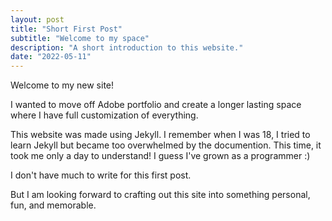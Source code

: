 ```yaml
---
layout: post
title: "Short First Post"
subtitle: "Welcome to my space"
description: "A short introduction to this website."
date: "2022-05-11"
---
```

Welcome to my new site! 

I wanted to move off Adobe portfolio and create a longer lasting space where I have full customization of everything.

This website was made using Jekyll. I remember when I was 18, I tried to learn Jekyll but became too overwhelmed by the documention. This time, it took me only a day to understand! I guess I've grown as a programmer :)

I don't have much to write for this first post.

But I am looking forward to crafting out this site into something personal, fun, and memorable.